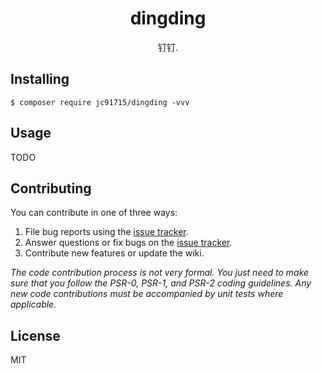 <h1 align="center"> dingding </h1>

<p align="center"> 钉钉.</p>


## Installing

```shell
$ composer require jc91715/dingding -vvv
```

## Usage

TODO

## Contributing

You can contribute in one of three ways:

1. File bug reports using the [issue tracker](https://github.com/jc91715/dingding/issues).
2. Answer questions or fix bugs on the [issue tracker](https://github.com/jc91715/dingding/issues).
3. Contribute new features or update the wiki.

_The code contribution process is not very formal. You just need to make sure that you follow the PSR-0, PSR-1, and PSR-2 coding guidelines. Any new code contributions must be accompanied by unit tests where applicable._

## License

MIT